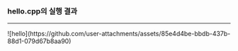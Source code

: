 <h3>hello.cpp의 실행 결과</h3>
<hr>
![hello](https://github.com/user-attachments/assets/85e4d4be-bbdb-437b-88d1-079d67b8aa90)

